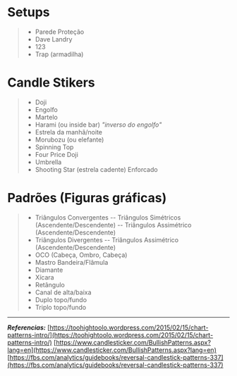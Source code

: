 # Setups
>- Parede Proteção
>- Dave Landry
>- 123
>- Trap (armadilha)

# Candle Stikers
>- Doji 
>- Engolfo
>- Martelo
>- Harami (ou inside bar) _"inverso do engolfo"_
>- Estrela da manhã/noite
>- Morubozu (ou elefante)
>- Spinning Top
>- Four Price Doji
>- Umbrella
>- Shooting Star (estrela cadente)
>Enforcado

# Padrões (Figuras gráficas)
>- Triângulos Convergentes
>-- Triângulos Simétricos (Ascendente/Descendente)
>-- Triângulos Assimétrico (Ascendente/Descendente)
>- Triângulos Divergentes
>-- Triângulos Assimétrico (Ascendente/Descendente)
>- OCO (Cabeça, Ombro, Cabeça)
>- Mastro Bandeira/Flâmula
>- Diamante
>- Xícara
>- Retângulo
>- Canal de alta/baixa
>- Duplo topo/fundo
>- Triplo topo/fundo
_____________
_**Referencias:**_
[https://toohightoolo.wordpress.com/2015/02/15/chart-patterns-intro/](https://toohightoolo.wordpress.com/2015/02/15/chart-patterns-intro/)
[https://www.candlesticker.com/BullishPatterns.aspx?lang=en](https://www.candlesticker.com/BullishPatterns.aspx?lang=en)
[https://fbs.com/analytics/guidebooks/reversal-candlestick-patterns-337](https://fbs.com/analytics/guidebooks/reversal-candlestick-patterns-337)
<!--stackedit_data:
eyJoaXN0b3J5IjpbLTk5ODE3MTY3NywtNTkxNjAxNzIyLDE0MD
I1NDA4MTcsLTExMTcwNTg3NDgsMTA4NDQ4OTMzNV19
-->